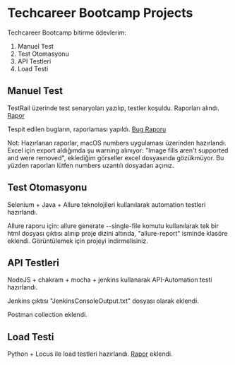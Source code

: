 # Techcareer Bootcamp Projects

Techcareer Bootcamp bitirme ödevlerim:
1. Manuel Test
2. Test Otomasyonu
3. API Testleri
4. Load Testi

## Manuel Test


TestRail üzerinde test senaryoları yazılıp, testler koşuldu. Raporları alındı. [Rapor](https://github.com/Akdenizmerve/techcareerBootcampProjects/blob/main/1%20-%20Manuel%20Test/manualReports/manuelReports.numbers)

Tespit edilen bugların, raporlaması yapıldı. [Bug Raporu](https://github.com/Akdenizmerve/techcareerBootcampProjects/blob/main/1%20-%20Manuel%20Test/bugReport/bugReport.numbers)

Not: Hazırlanan raporlar, macOS numbers uygulaması üzerinden hazırlandı. Excel için export aldığımda şu warning alınıyor: "Image fills aren't supported and were removed", eklediğim görseller excel dosyasında gözükmüyor. Bu yüzden raporları lütfen numbers uzantılı dosyadan açınız.

## Test Otomasyonu
Selenium + Java + Allure teknolojileri kullanılarak automation testleri hazırlandı.

Allure raporu için: allure generate --single-file  komutu kullanılarak tek bir html dosyası çıktısı alınıp proje dizini altında, "allure-report" isminde klasöre eklendi. Görüntülemek için projeyi indirmelisiniz.

## API Testleri
NodeJS + chakram + mocha + jenkins kullanarak API-Automation testi hazırlandı. 

Jenkins çıktısı "JenkinsConsoleOutput.txt" dosyası olarak eklendi. 

Postman collection eklendi.

## Load Testi
Python + Locus ile load testleri hazırlandı. [Rapor](https://github.com/Akdenizmerve/techcareerBootcampProjects/blob/main/4%20-%20Locust%20Yük%20Testi/locustReport.html) eklendi.
